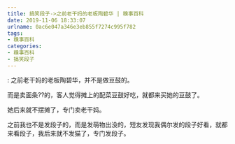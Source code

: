 ```yaml
---
title: 搞笑段子->之前老干妈的老板陶碧华 | 糗事百科
date: 2019-11-06 18:33:07
urlname: 0ac6e047a346e3eb855f7274c995f782
tags: 
- 糗事百科
categories:
- 糗事百科
- 搞笑段子
---
```

: 之前老干妈的老板陶碧华，并不是做豆鼓的。

而是卖面条??的，客人觉得摊上的配菜豆鼓好吃，就都来买她的豆鼓了。

她后来就不摆摊了，专门卖老干妈。

之前我也不是发段子的，而是发萌物出没的，短友发现我偶尔发的段子好看，就都来看段子，我后来就不发猫了，专门发段子。


